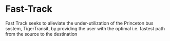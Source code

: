 # Fast-Track
Fast Track seeks to alleviate the under-utilization of the Princeton bus system, TigerTransit, by providing the user with the optimal i.e. fastest path from the source to the destination
